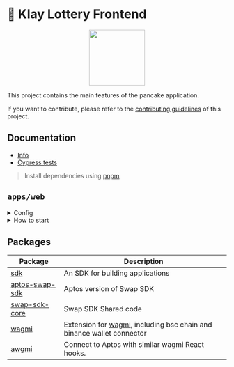 # 🥞 Klay Lottery Frontend

<p align="center">
  <a href="https://sweepstakes.finance">
      <img src="https://sweepstakes.finance/logo.png" height="128">
  </a>
</p>

This project contains the main features of the pancake application.

If you want to contribute, please refer to the [contributing guidelines](./CONTRIBUTING.md) of this project.

## Documentation

- [Info](doc/Info.md)
- [Cypress tests](doc/Cypress.md)

> Install dependencies using [pnpm](https://pnpm.io)

## `apps/web`

<details>
<summary>
Config
</summary>

| Config               | Location                                                                                              |
| -------------------- | ----------------------------------------------------------------------------------------------------- |
| SSLottery address  | [constants/contracts.ts @default.ssLottery](apps/web/src/config/constants/contracts.ts?plain=1#L10) |
| SSLottery ABI      | [abi/ssLottery.ts @ssLotteryABI](apps/web/src/config/abi/ssLottery.ts?plain=1#L1)               |
| Lottery subgraph url | [constants/endpoints.ts @GRAPH_API_LOTTERY](apps/web/src/config/constants/endpoints.ts?plain=1#L5)    |

</details>

<details>
<summary>
How to start
</summary>

```sh
pnpm i
```

start the development server

```sh
pnpm dev
```

build with production mode

```sh
pnpm build

# start the application after build
pnpm start
```

</details>

## Packages

| Package                                    | Description                                                                                                 |
| ------------------------------------------ | ----------------------------------------------------------------------------------------------------------- |
| [sdk](/packages/swap-sdk)                  | An SDK for building applications                                                                            |
| [aptos-swap-sdk](/packages/aptos-swap-sdk) | Aptos version of Swap SDK                                                                                   |
| [swap-sdk-core](/packages/swap-sdk-core)   | Swap SDK Shared code                                                                                        |
| [wagmi](/packages/wagmi)                   | Extension for [wagmi](https://github.com/wagmi-dev/wagmi), including bsc chain and binance wallet connector |
| [awgmi](/packages/awgmi)                   | Connect to Aptos with similar wagmi React hooks.                                                            |
